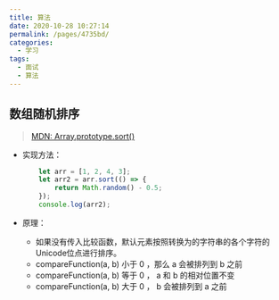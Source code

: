 ```yaml
---
title: 算法
date: 2020-10-28 10:27:14
permalink: /pages/4735bd/
categories: 
  - 学习
tags: 
  - 面试
  - 算法
---
```


## 数组随机排序

> [MDN: Array.prototype.sort()](https://developer.mozilla.org/zh-CN/docs/Web/JavaScript/Reference/Global_Objects/Array/sort)

- 实现方法：

    ```js
        let arr = [1, 2, 4, 3];
        let arr2 = arr.sort(() => {
            return Math.random() - 0.5;
        });
        console.log(arr2);
    ```

- 原理：
  
  - 如果没有传入比较函数，默认元素按照转换为的字符串的各个字符的Unicode位点进行排序。
  - compareFunction(a, b) 小于 0 ，那么 a 会被排列到 b 之前
  - compareFunction(a, b) 等于 0 ， a 和 b 的相对位置不变
  - compareFunction(a, b) 大于 0 ， b 会被排列到 a 之前
